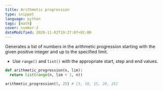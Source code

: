 ```yaml
---
title: Arithmetic progression
type: snippet
language: python
tags: [math]
cover: number-2
dateModified: 2020-11-02T19:27:07+02:00
---
```


Generates a list of numbers in the arithmetic progression starting with the given positive integer and up to the specified limit.

- Use `range()` and `list()` with the appropriate start, step and end values.

```py
def arithmetic_progression(n, lim):
  return list(range(n, lim + 1, n))
```

```py
arithmetic_progression(5, 25) # [5, 10, 15, 20, 25]
```

